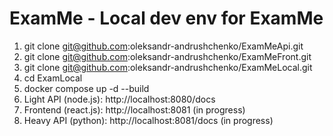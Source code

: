 # ExamMe - Local dev env for ExamMe

1. git clone git@github.com:oleksandr-andrushchenko/ExamMeApi.git
2. git clone git@github.com:oleksandr-andrushchenko/ExamMeFront.git
3. git clone git@github.com:oleksandr-andrushchenko/ExamMeLocal.git
4. cd ExamLocal
5. docker compose up -d --build
6. Light API (node.js): http://localhost:8080/docs
7. Frontend (react.js): http://localhost:8081 (in progress)
8. Heavy API (python): http://localhost:8081/docs (in progress)